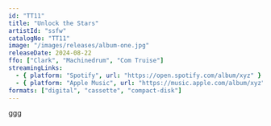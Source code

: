 ```yaml
---
id: "TT11"
title: "Unlock the Stars"
artistId: "ssfw"
catalogNo: "TT11"
image: "/images/releases/album-one.jpg"
releaseDate: 2024-08-22
ffo: ["Clark", "Machinedrum", "Com Truise"]
streamingLinks:
  - { platform: "Spotify", url: "https://open.spotify.com/album/xyz" }
  - { platform: "Apple Music", url: "https://music.apple.com/album/xyz" }
formats: ["digital", "cassette", "compact-disk"]
---
```


ggg